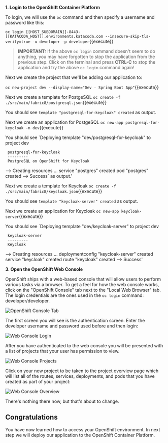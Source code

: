 **1. Login to the OpenShift Container Platform**

To login, we will use the `oc` command and then specify a username and password like this:

``oc login [[HOST_SUBDOMAIN]]-8443-[[KATACODA_HOST]].environments.katacoda.com --insecure-skip-tls-verify=true -u developer -p developer``{{execute}}

>**IMPORTANT:** If the above `oc login` command doesn't seem to do anything, you may have forgotten to stop the application from the previous step. Click on the terminal and press **CTRL-C** to stop the application and try the above `oc login` command again!

Next we create the project that we'll be adding our application to:

``oc new-project dev --display-name="Dev - Spring Boot App"``{{execute}}

Next we create a template for PostgeSQL
``oc create -f ./src/main/fabric8/postgresql.json``{{execute}}

You should see `template "postgresql-for-keycloak" created` as output.

Next we create an application for PostgeSQL
``oc new-app postgresql-for-keycloak -n dev``{{execute}}

You should see `Deploying template "dev/postgresql-for-keycloak" to project dev

     postgresql-for-keycloak
     ---------
     PostgreSQL on OpenShift for Keycloak

--> Creating resources ...
    service "postgres" created
    pod "postgres" created
--> Success` as output.'


Next we create a template for Keycloak
``oc create -f ./src/main/fabric8/keycloak.json``{{execute}}

You should see `template "keycloak-server" created` as output.

Next we create an application for Keycloak
``oc new-app keycloak-server``{{execute}}


You should see `Deploying template "dev/keycloak-server" to project dev

     keycloak-server
     ---------
     Keycloak

--> Creating resources ...
    deploymentconfig "keycloak-server" created
    service "keycloak" created
    route "keycloak" created
--> Success'




**3. Open the OpenShift Web Console**

OpenShift ships with a web-based console that will allow users to
perform various tasks via a browser. To get a feel for how the web console
works, click on the "OpenShift Console" tab next to the "Local Web Browser" tab. The login credentials are the ones used in the `oc login` command: developer/developer.

![OpenShift Console Tab](../../assetsmiddleware/rhoar-getting-started-spring/openshift-console-tab.png)

The first screen you will see is the authentication screen. Enter the developer username and password used before and 
then login:

![Web Console Login](../../assetsmiddleware/rhoar-getting-started-spring/login.png)

After you have authenticated to the web console you will be presented with a list of projects that your user has permission to view.

![Web Console Projects](../../assetsmiddleware/rhoar-getting-started-spring/projects.png)

Click on your new project to be taken to the project overview page which will list all of the routes, services, deployments, and pods that you have created as part of your project:

![Web Console Overview](../../assetsmiddleware/rhoar-getting-started-spring/overview.png)

There's nothing there now, but that's about to change.

## Congratulations

You have now learned how to access your OpenShift environment. In next step we will deploy our application to the OpenShift Container Platform.